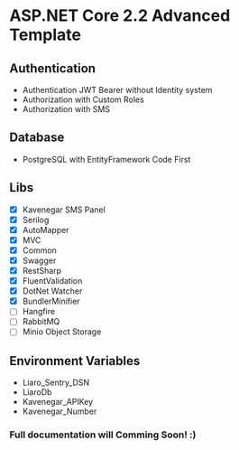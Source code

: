 # ASP.NET Core 2.2 Advanced Template

## Authentication

- Authentication JWT Bearer without Identity system
- Authorization with Custom Roles
- Authorization with SMS

## Database

- PostgreSQL with EntityFramework Code First

## Libs

- [X] Kavenegar SMS Panel
- [X] Serilog
- [X] AutoMapper
- [X] MVC
- [X] Common
- [X] Swagger
- [X] RestSharp
- [X] FluentValidation
- [X] DotNet Watcher
- [X] BundlerMinifier
- [ ] Hangfire
- [ ] RabbitMQ
- [ ] Minio Object Storage

## Environment Variables

- Liaro_Sentry_DSN
- LiaroDb
- Kavenegar_APIKey
- Kavenegar_Number

### Full documentation will Comming Soon! :)
